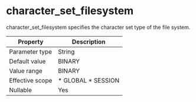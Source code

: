 character_set_filesystem 
=============================================

character_set_filesystem specifies the character set type of the file system. 


|  **Property**   |                                              **Description**                                               |
|-----------------|------------------------------------------------------------------------------------------------------------|
| Parameter type  | String                                                                                                     |
| Default value   | BINARY                                                                                                     |
| Value range     | BINARY                                                                                                     |
| Effective scope | * GLOBAL   * SESSION    |
| Nullable        | Yes                                                                                                        |


